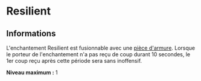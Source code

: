 # Resilient

## Informations
L'enchantement Resilient est fusionnable avec une [pièce d'armure](https://histeria.fr/wiki/2-equipement).
Lorsque le porteur de l'enchantement n'a pas reçu de coup durant 10 secondes, le 1er coup reçu après cette période sera sans inoffensif.

**Niveau maximum :** 1